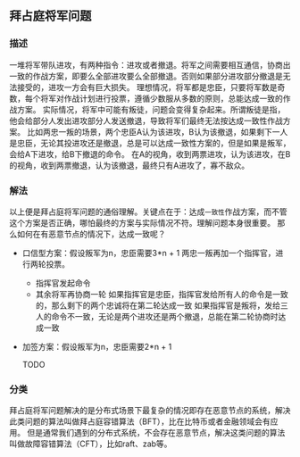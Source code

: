 ## 拜占庭将军问题

### 描述
一堆将军带队进攻，有两种指令：进攻或者撤退。将军之间需要相互通信，协商出一致的作战方案，即要么全部进攻要么全部撤退。否则如果部分进攻部分撤退是无法接受的，进攻一方会有巨大损失。
理想情况，将军都是忠臣，只要将军数是奇数，每个将军对作战计划进行投票，遵循少数服从多数的原则，总能达成一致的作战方案。
实际情况，将军中可能有叛徒，问题会变得复杂起来。所谓叛徒是指，他会给部分人发出进攻部分人发送撤退，导致将军们最终无法按达成一致性作战方案。
比如两忠一叛的场景，两个忠臣A认为该进攻，B认为该撤退，如果剩下一人是忠臣，无论其投进攻还是撤退，总是可以达成一致性方案的，但是如果是叛军，会给A下进攻，给B下撤退的命令。
在A的视角，收到两票进攻，认为该进攻，在B的视角，收到两票撤退，认为该撤退，最终只有A进攻了，寡不敌众。

### 解法
以上便是拜占庭将军问题的通俗理解。关键点在于：达成`一致性`作战方案，而不管这个方案是否正确，哪怕最终的方案与实际情况不符。理解问题本身很重要。
那么如何在有恶意节点的情况下，达成一致呢？

- 口信型方案：假设叛军为n，忠臣需要3*n + 1
  两忠一叛再加一个指挥官，进行两轮投票。
  - 指挥官发起命令
  - 其余将军再协商一轮
  如果指挥官是忠臣，指挥官发给所有人的命令是一致的，那么剩下的两个忠诚将在第二轮达成一致
  如果指挥官是叛将，发给三人的命令不一致，无论是两个进攻还是两个撤退，总能在第二轮协商时达成一致
- 加签方案：假设叛军为n，忠臣需要2*n + 1
  
  TODO

### 分类
拜占庭将军问题解决的是分布式场景下最复杂的情况即存在恶意节点的系统，解决此类问题的算法叫做拜占庭容错算法（BFT），比在比特币或者金融领域会有应用。
但是通常我们遇到的分布式系统，不会存在恶意节点，解决这类问题的算法叫做故障容错算法（CFT），比如raft、zab等。
